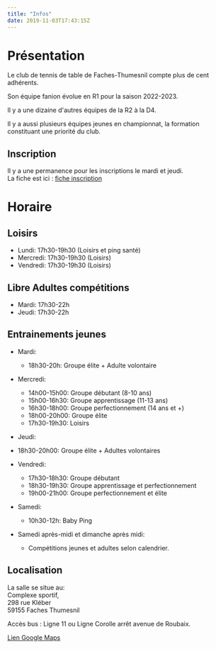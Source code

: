 ```yaml
---
title: "Infos"
date: 2019-11-03T17:43:15Z
---
```


# Présentation

Le club de tennis de table de Faches-Thumesnil compte plus de cent adhérents.  

Son équipe fanion évolue en R1 pour la saison 2022-2023.  

Il y a une dizaine d'autres équipes de la R2 à la D4.  

Il y a aussi plusieurs équipes jeunes en championnat, la formation constituant une priorité du club.  

## Inscription

Il y a une permanence pour les inscriptions le mardi et jeudi.  
La fiche est ici : [fiche inscription](/images/inscription.pdf)

# Horaire

## Loisirs
- Lundi: 17h30-19h30 (Loisirs et ping santé)
- Mercredi: 17h30-19h30 (Loisirs)
- Vendredi: 17h30-19h30 (Loisirs)

## Libre Adultes compétitions
- Mardi: 17h30-22h
- Jeudi: 17h30-22h

## Entrainements jeunes
- Mardi:
  - 18h30-20h: Groupe élite + Adulte volontaire

- Mercredi:
  - 14h00-15h00: Groupe débutant (8-10 ans)
  - 15h00-16h30: Groupe apprentissage (11-13 ans)
  - 16h30-18h00: Groupe perfectionnement (14 ans et +)
  - 18h00-20h00: Groupe élite
  - 17h30-19h30: Loisirs

-  Jeudi:
  - 18h30-20h00: Groupe élite + Adultes volontaires

- Vendredi:
  - 17h30-18h30: Groupe débutant
  - 18h30-19h30: Groupe apprentissage et perfectionnement
  - 19h00-21h00: Groupe perfectionnement et élite

- Samedi:
  - 10h30-12h: Baby Ping

- Samedi après-midi et dimanche après midi:
  - Compétitions jeunes et adultes selon calendrier.

## Localisation

La salle se situe au:     
Complexe sportif,  
298 rue Kléber  
59155 Faches Thumesnil  

Accès bus :
Ligne 11 ou Ligne Corolle arrêt avenue de Roubaix.  

[Lien Google Maps](https://goo.gl/maps/vdRFjB47F2iYXkXq8)
